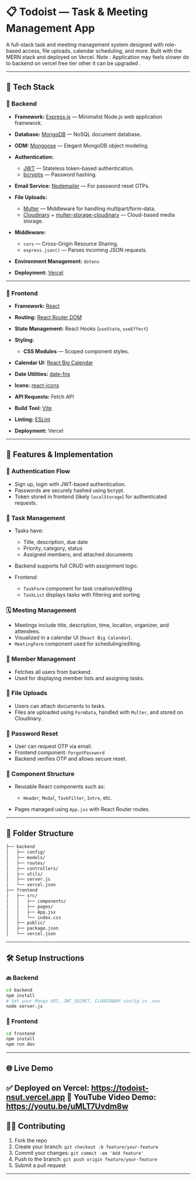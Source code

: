 # 📋 Todoist — Task & Meeting Management App

A full-stack task and meeting management system designed with role-based access, file uploads, calendar scheduling, and more. Built with the MERN stack and deployed on Vercel.
Note : Application may feels slower do to backend on vercel free tier other it can be upgraded .

---

## 🚀 Tech Stack

### 🔧 Backend

* **Framework:** [Express.js](https://expressjs.com/) — Minimalist Node.js web application framework.
* **Database:** [MongoDB](https://www.mongodb.com/) — NoSQL document database.
* **ODM:** [Mongoose](https://mongoosejs.com/) — Elegant MongoDB object modeling.
* **Authentication:**

  * [JWT](https://jwt.io/) — Stateless token-based authentication.
  * [bcryptjs](https://www.npmjs.com/package/bcryptjs) — Password hashing.
* **Email Service:** [Nodemailer](https://nodemailer.com/) — For password reset OTPs.
* **File Uploads:**

  * [Multer](https://www.npmjs.com/package/multer) — Middleware for handling multipart/form-data.
  * [Cloudinary](https://cloudinary.com/) + [multer-storage-cloudinary](https://www.npmjs.com/package/multer-storage-cloudinary) — Cloud-based media storage.
* **Middleware:**

  * `cors` — Cross-Origin Resource Sharing.
  * `express.json()` — Parses incoming JSON requests.
* **Environment Management:** `dotenv`
* **Deployment:** [Vercel](https://vercel.com/)

---

### 🎨 Frontend

* **Framework:** [React](https://reactjs.org/)
* **Routing:** [React Router DOM](https://reactrouter.com/)
* **State Management:** React Hooks (`useState`, `useEffect`)
* **Styling:**

  * **CSS Modules** — Scoped component styles.
* **Calendar UI:** [React Big Calendar](https://github.com/jquense/react-big-calendar)
* **Date Utilities:** [date-fns](https://date-fns.org/)
* **Icons:** [react-icons](https://react-icons.github.io/react-icons/)
* **API Requests:** Fetch API
* **Build Tool:** [Vite](https://vitejs.dev/)
* **Linting:** [ESLint](https://eslint.org/)
* **Deployment:** Vercel

---

## 🧠 Features & Implementation

### 🔐 Authentication Flow

* Sign up, login with JWT-based authentication.
* Passwords are securely hashed using bcrypt.
* Token stored in frontend (likely `localStorage`) for authenticated requests.

### 📌 Task Management

* Tasks have:

  * Title, description, due date
  * Priority, category, status
  * Assigned members, and attached documents
* Backend supports full CRUD with assignment logic.
* Frontend:

  * `TaskForm` component for task creation/editing
  * `TaskList` displays tasks with filtering and sorting

### 🗓️ Meeting Management

* Meetings include title, description, time, location, organizer, and attendees.
* Visualized in a calendar UI (`React Big Calendar`).
* `MeetingForm` component used for scheduling/editing.

### 👥 Member Management

* Fetches all users from backend.
* Used for displaying member lists and assigning tasks.

### 📁 File Uploads

* Users can attach documents to tasks.
* Files are uploaded using `FormData`, handled with `Multer`, and stored on Cloudinary.

### 🔑 Password Reset

* User can request OTP via email.
* Frontend component: `ForgotPassword`
* Backend verifies OTP and allows secure reset.

### 🧩 Component Structure

* Reusable React components such as:

  * `Header`, `Modal`, `TaskFilter`, `Intro`, etc.
* Pages managed using `App.jsx` with React Router routes.

---

## 📂 Folder Structure

```bash
├── backend
│   ├── config/
│   ├── models/
│   ├── routes/
│   ├── controllers/
│   ├── utils/
│   ├── server.js
│   └── vercel.json
├── frontend
│   ├── src/
│   │   ├── components/
│   │   ├── pages/
│   │   ├── App.jsx
│   │   └── index.css
│   ├── public/
│   ├── package.json
│   └── vercel.json
```

---

## 🛠️ Setup Instructions

### 🔙 Backend

```bash
cd backend
npm install
# Set your Mongo URI, JWT_SECRET, CLOUDINARY config in .env
node server.js
```

### 🎨 Frontend

```bash
cd frontend
npm install
npm run dev
```

---

## 🌐 Live Demo
✅ Deployed on Vercel: https://todoist-nsut.vercel.app
🎥 YouTube Video Demo: https://youtu.be/uMLT7Uvdm8w
---

## 🧑‍💻 Contributing

1. Fork the repo
2. Create your branch: `git checkout -b feature/your-feature`
3. Commit your changes: `git commit -am 'Add feature'`
4. Push to the branch: `git push origin feature/your-feature`
5. Submit a pull request

---


